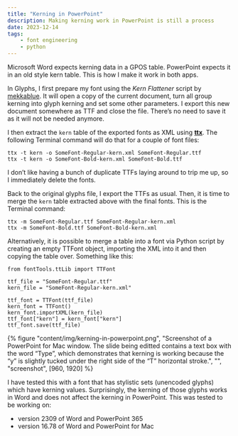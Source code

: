 ```yaml
---
title: "Kerning in PowerPoint"
description: Making kerning work in PowerPoint is still a process
date: 2023-12-14
tags:
    - font engineering
    - python
---
```

Microsoft Word expects kerning data in a GPOS table. PowerPoint expects it in an old style kern table. This is how I make it work in both apps.

In Glyphs, I first prepare my font using the *Kern Flattener* script by <a href="https://github.com/mekkablue/Glyphs-Scripts">mekkablue</a>. It will open a copy of the current document, turn all group kerning into glyph kerning and set some other parameters. I export this new document somewhere as TTF and close the file. There’s no need to save it as it will not be needed anymore.

I then extract the `kern` table of the exported fonts as XML using **[ttx](https://github.com/fonttools/fonttools)**. The following Terminal command will do that for a couple of font files:

```plain
ttx -t kern -o SomeFont-Regular-kern.xml SomeFont-Regular.ttf
ttx -t kern -o SomeFont-Bold-kern.xml SomeFont-Bold.ttf
```

I don’t like having a bunch of duplicate TTFs laying around to trip me up, so I immediately delete the fonts.

Back to the original glyphs file, I export the TTFs as usual. Then, it is time to merge the `kern` table extracted above with the final fonts. This is the Terminal command:

```plain
ttx -m SomeFont-Regular.ttf SomeFont-Regular-kern.xml
ttx -m SomeFont-Bold.ttf SomeFont-Bold-kern.xml
```

Alternatively, it is possible to merge a table into a font via Python script by creating an empty TTFont object, importing the XML into it and then copying the table over. Something like this:

```plain
from fontTools.ttLib import TTFont

ttf_file = "SomeFont-Regular.ttf"
kern_file = "SomeFont-Regular-kern.xml"

ttf_font = TTFont(ttf_file)
kern_font = TTFont()
kern_font.importXML(kern_file)
ttf_font["kern"] = kern_font["kern"]
ttf_font.save(ttf_file)
```

{% figure "content/img/kerning-in-powerpoint.png", "Screenshot of a PowerPoint for Mac window. The slide being editted contains a text box with the word “Type”, which demonstrates that kerning is working because the “y” is slightly tucked under the right side of the “T” horizontal stroke.", "", "screenshot", [960, 1920] %}

I have tested this with a font that has stylistic sets (unencoded glyphs) which have kerning values. Surprisingly, the kerning of those glyphs works in Word and does not affect the kerning in PowerPoint. This was tested to be working on:

- version 2309 of Word and PowerPoint 365
- version 16.78 of Word and PowerPoint for Mac
